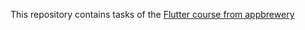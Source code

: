 This repository contains tasks of the [Flutter course from appbrewery](https://www.appbrewery.co/p/flutter-development-bootcamp-with-dart)
